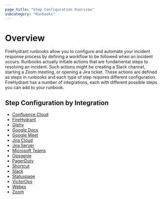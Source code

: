 ```yaml
---
page_title: "Step Configuration Overview"
subcategory: "Runbooks"
---
```


# Overview

FireHydrant runbooks allow you to configure and automate your incident response process by defining a workflow
to be followed when an incident occurs. Runbooks actually initiate actions that are fundamental steps to
resolving an incident. Such actions might be creating a Slack channel, starting a Zoom meeting, or opening
a Jira ticket. These actions are defined as steps in runbooks and each type of step requires different 
configuration. FireHydrant has a number of integrations, each with different possible steps you can add 
to your runbook. 

## Step Configuration by Integration

* [Confluence Cloud](./runbooks_steps_confluence_cloud.md)
* [FireHydrant](./runbooks_steps_firehydrant.md)
* [Giphy](./runbooks_steps_giphy.md)
* [Google Docs](./runbooks_steps_google_docs.md)
* [Google Meet](./runbooks_steps_google_meet.md)
* [Jira Cloud](./runbooks_steps_jira_cloud.md)
* [Jira Server](./runbooks_steps_jira_server.md)
* [Microsoft Teams](./runbooks_steps_microsoft_teams.md)
* [Opsgenie](./runbooks_steps_opsgenie.md)
* [PagerDuty](./runbooks_steps_pagerduty.md)
* [Shortcut](./runbooks_steps_shortcut.md)
* [Slack](./runbooks_steps_slack.md)
* [Statuspage](./runbooks_steps_statuspage.md)
* [VictorOps](./runbooks_steps_victorops.md)
* [Webex](./runbooks_steps_webex.md)
* [Zoom](./runbooks_steps_zoom.md)